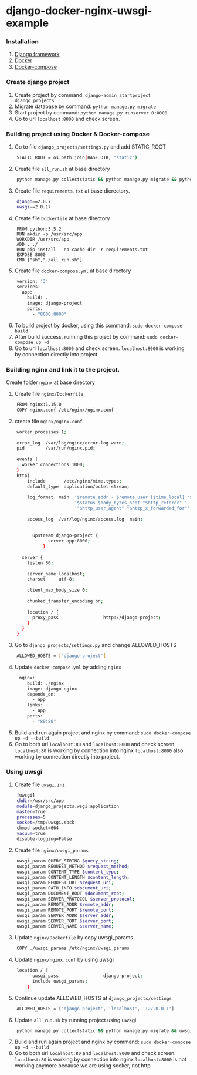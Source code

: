 # django-docker-nginx-uwsgi-example

### Installation
1. [Django framework](https://www.djangoproject.com/)
2. [Docker](https://docs.docker.com/install/linux/docker-ce/ubuntu/#prerequisites)
3. [Docker-compose](https://docs.docker.com/compose/install/)

### Create django project
1. Create project by command: `django-admin startproject django_projects`
2. Migrate database by command: `python manage.py migrate`
3. Start project by command: `python manage.py runserver 0:8000`
4. Go to url `localhost:8000` and check screen.


### Building project using Docker & Docker-compose
1. Go to file `django_projects/settings.py` and add STATIC_ROOT
```bash
    STATIC_ROOT = os.path.join(BASE_DIR, "static")
``` 

2. Create file `all_run.sh` at base directory
```bash
    python manage.py collectstatic && python manage.py migrate && python manage.py runserver 0:8000
```

3. Create file `requirements.txt` at base dicrectory.
```bash
    django==2.0.7
    uwsgi==2.0.17
```

4. Create file `Dockerfile` at base directory
```
    FROM python:3.5.2
    RUN mkdir -p /usr/src/app
    WORKDIR /usr/src/app
    ADD . ./
    RUN pip install --no-cache-dir -r requirements.txt
    EXPOSE 8000
    CMD ["sh","./all_run.sh"]
```

5. Create file `docker-compose.yml` at base directory
```bash
    version: '3'
    services:
      app:
        build: .
        image: django-project
        ports:
          - "8000:8000"
```

6. To build project by docker, using this command: `sudo docker-compose build`
7. After build success, running this project by command: `sudo docker-compose up -d`
8. Go to url `localhost:8000` and check screen.
    `localhost:8000` is working by connection directly into project.


### Building nginx and link it to the project.
Create folder `nginx` at base directory

1. Create file `nginx/Dockerfile`
```bash
    FROM nginx:1.15.0
    COPY nginx.conf /etc/nginx/nginx.conf
```

2. create file `nginx/nginx.conf`
```bash
    worker_processes 1;
    
    error_log  /var/log/nginx/error.log warn;
    pid        /var/run/nginx.pid;
    
    events {
      worker_connections 1000;
    }
    http{
        include       /etc/nginx/mime.types;
        default_type  application/octet-stream;
    
        log_format  main  '$remote_addr - $remote_user [$time_local] "$request" '
                          '$status $body_bytes_sent "$http_referer" '
                          '"$http_user_agent" "$http_x_forwarded_for"';
    
        access_log  /var/log/nginx/access.log  main;
    
    
          upstream django-project {
                server app:8000;
              }
    
      server {
        listen 80;
    
        server_name localhost;
        charset     utf-8;
    
        client_max_body_size 0;
    
        chunked_transfer_encoding on;
    
        location / {
          proxy_pass                 http://django-project;
        }
      }
    }
```
3. Go to `django_projects/settings.py` and change ALLOWED_HOSTS
```bash
    ALLOWED_HOSTS = ['django-project']
```

4. Update `docker-compose.yml` by adding `nginx`
```bash
     nginx:
        build: ./nginx
        image: django-nginx
        depends_on:
          - app
        links:
          - app
        ports:
          - "80:80"
```

5. Build and run again project and nginx by command: `sudo docker-compose up -d --build`
6. Go to both url `localhost:80` and `localhost:8000` and check screen.
    `localhost:80` is working by connection into nginx
    `localhost:8000` also working by connection directly into project.

### Using uwsgi 
1. Create file `uwsgi.ini`
```bash
    [uwsgi]
    chdir=/usr/src/app
    module=django_projects.wsgi:application
    master=True
    processes=5
    socket=/tmp/uwsgi.sock
    chmod-socket=664
    vacuum=true
    disable-logging=False
```

2. Create file `nginx/uwsgi_params`
```bash
    uwsgi_param QUERY_STRING $query_string;
    uwsgi_param REQUEST_METHOD $request_method;
    uwsgi_param CONTENT_TYPE $content_type;
    uwsgi_param CONTENT_LENGTH $content_length;
    uwsgi_param REQUEST_URI $request_uri;
    uwsgi_param PATH_INFO $document_uri;
    uwsgi_param DOCUMENT_ROOT $document_root;
    uwsgi_param SERVER_PROTOCOL $server_protocol;
    uwsgi_param REMOTE_ADDR $remote_addr;
    uwsgi_param REMOTE_PORT $remote_port;
    uwsgi_param SERVER_ADDR $server_addr;
    uwsgi_param SERVER_PORT $server_port;
    uwsgi_param SERVER_NAME $server_name;
```

3. Update `nginx/Dockerfile` by copy uwsgi_params
```bash
    COPY ./uwsgi_params /etc/nginx/uwsgi_params
```

4. Update `nginx/nginx.conf` by using uwsgi
```bash
    location / {
          uwsgi_pass                 django-project;
          include uwsgi_params;
        }
```

5. Continue update ALLOWED_HOSTS at `django_projects/settings`
```bash
    ALLOWED_HOSTS = ['django-project', 'localhost', '127.0.0.1']
```

6. Update `all_run.sh` by running project using uwsgi
```bash
    python manage.py collectstatic && python manage.py migrate && uwsgi --socket :8000 --enable-threads --thunder-lock --ini uwsgi.ini
```

7. Build and run again project and nginx by command: `sudo docker-compose up -d --build`
8. Go to both url `localhost:80` and `localhost:8000` and check screen.
    `localhost:80` is working by connection into nginx
    `localhost:8000` is not working anymore because we are using socker, not http

